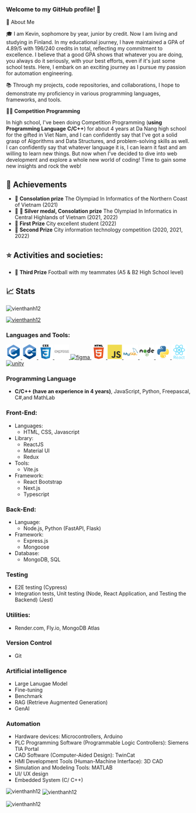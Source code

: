 ### Welcome to my GitHub profile! 👋
🚀 About Me

🎓 I am Kevin, sophomore by year, junior by credit. Now I am living and studying in Finland. In my educational journey, I have maintained a GPA of 4.89/5 with 196/240 credits in total, reflecting my commitment to excellence. I believe that a good GPA shows that whatever you are doing, you always do it seriously, with your best efforts, even if it's just some school tests. Here, I embark on an exciting journey as I pursue my passion for automation engineering. 

📚 Through my projects, code repositories, and collaborations, I hope to demonstrate my proficiency in various programming languages, frameworks, and tools. 

👨‍💻 **Competition Programming**

In high school, I've been doing Competition Programming (**using** **Programming Language** **C/C++**) for about 4 years at Da Nang high school for the gifted in Viet Nam, and I can confidently say that I've got a solid grasp of Algorithms and Data Structures, and problem-solving skills as well. I can confidently say that whatever language it is, I can learn it fast and am willing to learn new things. 
But now when I've decided to dive into web development and explore a whole new world of coding! Time to gain some new insights and rock the web!

## 🏅 Achievements
- 🤝 **Consolation prize** The Olympiad In Informatics of the Northern Coast of Vietnam (2021)
- 🥈 🤝 **Silver medal, Consolation prize** The Olympiad In Informatics in Central Highlands of Vietnam (2021, 2022)
- 🥇 **First Prize** City excellent student (2022)
- 🥈 **Second Prize** City information technology competition (2020, 2021, 2022)

## ⭐ Activities and societies: 
-   🥉 **Third Prize** Football with my teammates (A5 & B2 High School level)

## 📈 Stats

<p align="left"> <img src="https://komarev.com/ghpvc/?username=vienthanh12&label=Profile%20views&color=0e75b6&style=flat" alt="vienthanh12" /> </p>

<p align="left"> <a href="https://github.com/ryo-ma/github-profile-trophy"><img src="https://github-profile-trophy.vercel.app/?username=vienthanh12" alt="vienthanh12" /></a> </p>
</a> </p>

</p>


<h3 align="left">Languages and Tools:</h3>
<p align="left"> <a href="https://www.cprogramming.com/" target="_blank" rel="noreferrer"> <img src="https://raw.githubusercontent.com/devicons/devicon/master/icons/c/c-original.svg" alt="c" width="40" height="40"/> </a> <a href="https://www.w3schools.com/cpp/" target="_blank" rel="noreferrer"> <img src="https://raw.githubusercontent.com/devicons/devicon/master/icons/cplusplus/cplusplus-original.svg" alt="cplusplus" width="40" height="40"/> </a> <a href="https://www.w3schools.com/css/" target="_blank" rel="noreferrer"> <img src="https://raw.githubusercontent.com/devicons/devicon/master/icons/css3/css3-original-wordmark.svg" alt="css3" width="40" height="40"/> </a> <a href="https://expressjs.com" target="_blank" rel="noreferrer"> <img src="https://raw.githubusercontent.com/devicons/devicon/master/icons/express/express-original-wordmark.svg" alt="express" width="40" height="40"/> </a> <a href="https://www.figma.com/" target="_blank" rel="noreferrer"> <img src="https://www.vectorlogo.zone/logos/figma/figma-icon.svg" alt="figma" width="40" height="40"/> </a> <a href="https://www.w3.org/html/" target="_blank" rel="noreferrer"> <img src="https://raw.githubusercontent.com/devicons/devicon/master/icons/html5/html5-original-wordmark.svg" alt="html5" width="40" height="40"/> </a> <a href="https://developer.mozilla.org/en-US/docs/Web/JavaScript" target="_blank" rel="noreferrer"> <img src="https://raw.githubusercontent.com/devicons/devicon/master/icons/javascript/javascript-original.svg" alt="javascript" width="40" height="40"/> </a> <a href="https://www.mysql.com/" target="_blank" rel="noreferrer"> <img src="https://raw.githubusercontent.com/devicons/devicon/master/icons/mysql/mysql-original-wordmark.svg" alt="mysql" width="40" height="40"/> </a> <a href="https://nodejs.org" target="_blank" rel="noreferrer"> <img src="https://raw.githubusercontent.com/devicons/devicon/master/icons/nodejs/nodejs-original-wordmark.svg" alt="nodejs" width="40" height="40"/> </a> <a href="https://www.python.org" target="_blank" rel="noreferrer"> <img src="https://raw.githubusercontent.com/devicons/devicon/master/icons/python/python-original.svg" alt="python" width="40" height="40"/> </a> <a href="https://reactjs.org/" target="_blank" rel="noreferrer"> <img src="https://raw.githubusercontent.com/devicons/devicon/master/icons/react/react-original-wordmark.svg" alt="react" width="40" height="40"/> </a> <a href="https://unity.com/" target="_blank" rel="noreferrer"> <img src="https://www.vectorlogo.zone/logos/unity3d/unity3d-icon.svg" alt="unity" width="40" height="40"/> </a> </p>

### Programming Language
- **C/C++ (have an experience in 4 years)**, JavaScript, Python, Freepascal, C#,and MathLab
### Front-End: 
- Languages:
  - HTML, CSS, Javascript
- Library:
  - ReactJS
  - Material UI
  - Redux
- Tools:
  - Vite.js
- Framework:
  - React Bootstrap
  - Next.js
  - Typescript
### Back-End:
- Language:
  - Node.js, Python (FastAPI, Flask)
- Framework:
    - Express.js
    - Mongoose
- Database:
  - MongoDB, SQL
### Testing
- E2E testing (Cypress)
- Integration tests, Unit testing (Node, React Application, and Testing the Backend) (Jest)
### Utilities:
- Render.com, Fly.io, MongoDB Atlas
### Version Control
- Git

### Artificial intelligence
- Large Lanugae Model
- Fine-tuning
- Benchmark
- RAG (Retrieve Augmented Generation)
- GenAI
### Automation
- Hardware devices: Microcontrollers, Arduino
- PLC Programming Software (Programmable Logic Controllers): Siemens TIA Portal
- CAD Software (Computer-Aided Design): TwinCat
- HMI Development Tools (Human-Machine Interface): 3D CAD
- Simulation and Modeling Tools: MATLAB
- UI/ UX design
- Embedded System (C/ C++)
  
<p><img align="left" src="https://github-readme-stats.vercel.app/api/top-langs?username=vienthanh12&show_icons=true&locale=en&layout=compact" alt="vienthanh12" /></p>

<p>&nbsp;<img align="center" src="https://github-readme-stats.vercel.app/api?username=vienthanh12&show_icons=true&locale=en" alt="vienthanh12" /></p> 

<p><img align="center" src="https://github-readme-streak-stats.herokuapp.com/?user=vienthanh12&" alt="vienthanh12" /></p>
